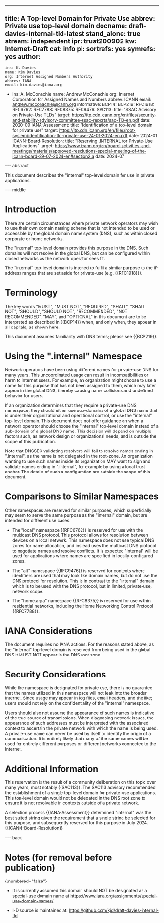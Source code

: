 ---
title: A Top-level Domain for Private Use
abbrev: Private use top-level domain
docname: draft-davies-internal-tld-latest
stand_alone: true
stream: independent
ipr: trust200902
kw: Internet-Draft
cat: info
pi:
  sortrefs: yes
  symrefs: yes
author:
  -
    ins: K. Davies
    name: Kim Davies
    org: Internet Assigned Numbers Authority
    abbrev: IANA
    email: kim.davies@iana.org
  -
    ins: A. McConachie
    name: Andrew McConachie
    org: Internet Corporation for Assigned Names and Numbers
    abbrev: ICANN
    email: andrew.mcconachie@icann.org
informative:
  BCP14:
  BCP219:
  RFC1918:
  RFC6762:
  RFC7788:
  RFC8375:
  RFC9476:
  SAC113:
    title: "SSAC Advisory on Private-Use TLDs"
    target: https://itp.cdn.icann.org/en/files/security-and-stability-advisory-committee-ssac-reports/sac-113-en.pdf
    date: 2020-09
  IANA-Assessment:
    title: "Identification of a top-level domain for private use"
    target: https://itp.cdn.icann.org/en/files/root-system/identification-tld-private-use-24-01-2024-en.pdf
    date: 2024-01
  ICANN-Board-Resolution:
    title: "Reserving .INTERNAL for Private-Use Applications"
    target: https://www.icann.org/en/board-activities-and-meetings/materials/approved-resolutions-special-meeting-of-the-icann-board-29-07-2024-en#section2.a
    date: 2024-07

--- abstract

This document describes the "internal" top-level domain for
use in private applications.

--- middle

# Introduction

There are certain circumstances where private network operators may wish to use
their own domain naming scheme that is not intended to be used or accessible by
the global domain name system (DNS), such as within closed corporate or home networks.

The "internal" top-level domain provides this purpose in the DNS. Such domains
will not resolve in the global DNS, but can be configured within closed networks
as the network operator sees fit.

The "internal" top-level domain is intened to fulfil a similar purpose to the IP address ranges that are set aside for private-use (e.g. {{RFC1918}}).

# Terminology

The key words "MUST", "MUST NOT", "REQUIRED", "SHALL", "SHALL NOT", "SHOULD",
"SHOULD NOT", "RECOMMENDED", "NOT RECOMMENDED", "MAY", and "OPTIONAL" in this
document are to be interpreted as described in {{BCP14}} when,
and only when, they appear in all capitals, as shown here.

This document assumes familiarity with DNS terms; please see {{BCP219}}.

# Using the ".internal" Namespace

Network operators have been using different names for private-use DNS for many
years. This uncoordinated usage can result in incompatibilities or harm to
Internet users. For example, an organization might choose to use a name for
this purpose that has not been assigned to them, which may later appear in the
global DNS, thereby causing name collisions and undefined behavior for users.

If an organization determines that they require a private-use DNS namespace,
they should either use sub-domains of a global DNS name that is under their
organizational and operational control, or use the "internal" top-level domain.
This document does not offer guidance on when a network operator should choose
the "internal" top-level domain instead of a sub-domain of a global DNS name.
This decision will depend on multiple factors such, as network design or
organizational needs, and is outside the scope of this publication.

Note that DNSSEC validating resolvers will fail to resolve names ending in
".internal", as the name is not delegated in the root-zone.  An organization
wanting to use such names inside its organization MAY want to sign and validate
names ending in ".internal", for example by using a local trust anchor. The
details of such a configuration are outside the scope of this document.

# Comparisons to Similar Namespaces

Other namespaces are reserved for similar purposes, which superficially may seem
to serve the same purpose as the "internal" domain, but are intended for different use cases.

* The "local" namespace {{RFC6762}} is reserved for use with the multicast DNS
  protocol. This protocol allows for resolution between devices on a local
  network. This namespace does not use typical DNS zones for name allocation,
  and instead uses the multicast DNS protocol to negotiate names and resolve
  conflicts. It is expected "internal" will be used for applications where
  names are specified in locally-configured zones.

* The "alt" namespace {{RFC9476}} is reserved for contexts where identifiers
  are used that may look like domain names, but do not use the DNS protocol for
  resolution. This is in contrast to the "internal" domain which is to be used
  with the DNS protocol, but in limited, private-use, network scope.

* The "home.arpa" namespace {{RFC8375}} is reserved for use within residential
  networks, including the Home Networking Control Protocol {{RFC7788}}.

# IANA Considerations

The document requires no IANA actions. For the reasons stated above,
as the "internal" top-level domain is reserved from being used in the global
DNS it MUST NOT appear in the DNS root zone.

# Security Considerations

While the namespace is designated for private use, there is no
guarantee that the names utilized in this namespace will not leak into
the broader Internet. Since usage may appear in log files, email headers,
and the like; users should not rely on the confidentiality of the
"internal" namespace.

Users should also not assume the appearance of such names is indicative of
the true source of transmissions. When diagnosing network issues, the
appearance of such addresses must be interpreted with the associated
context to ascertain the private network with which the name is being used.
A private-use name can never be used by itself to identify the origin of
a communication. It is entirely likely that many of the same names will be
used for entirely different purposes on different networks connected to
the Internet.

# Additional Information

This reservation is the result of a community deliberation on this topic over
many years, most notably {{SAC113}}. The SAC113 advisory recommended the
establishment of a single top-level domain for private-use applications. This
top-level domain would not be delegated in the DNS root zone to ensure it is
not resolvable in contexts outside of a private network.

A selection process {{IANA-Assessment}} determined "internal" was the best
suited string given the requirement that a single string be selected for this
purpose, and subsequently reserved for this purpose in July 2024.
{{ICANN-Board-Resolution}}

--- back

# Notes (for removal before publication)
{:numbered="false"}

* It is currently assumed this domain should NOT be designated as a special-use
domain name at <https://www.iana.org/assignments/special-use-domain-names/>.

* I-D source is maintained at:
  <https://github.com/kjd/draft-davies-internal-tld>
